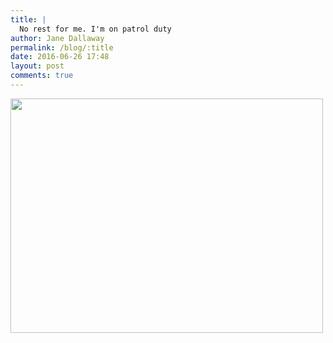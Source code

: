 ```yaml
---
title: |
  No rest for me. I'm on patrol duty
author: Jane Dallaway
permalink: /blog/:title
date: 2016-06-26 17:48
layout: post
comments: true
---
```


<div><a href="//static.skitters.dallaway.com/tp_IMG_9792.JPG"><img src="//static.skitters.dallaway.com/tp_thumb_IMG_9792.JPG" width="500" height="375"/></a></div>



  

      
